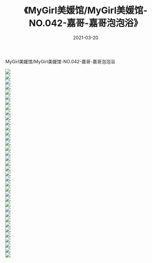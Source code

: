 ﻿---
layout: post
title:  《MyGirl美媛馆/MyGirl美媛馆-NO.042-嘉哥-嘉哥泡泡浴》
date:   2021-03-20
img: http://img.660000.xyz/Sharelink/网络美图/2021/MyGirl美媛馆/MyGirl美媛馆-NO.042-嘉哥-嘉哥泡泡浴/000.jpg
categories: [美女, 清纯, 唯美]
---

MyGirl美媛馆/MyGirl美媛馆-NO.042-嘉哥-嘉哥泡泡浴

 ![](http://img.660000.xyz/Sharelink/网络美图/2021/MyGirl美媛馆/MyGirl美媛馆-NO.042-嘉哥-嘉哥泡泡浴/001.jpg) <br>![](http://img.660000.xyz/Sharelink/网络美图/2021/MyGirl美媛馆/MyGirl美媛馆-NO.042-嘉哥-嘉哥泡泡浴/002.jpg) <br>![](http://img.660000.xyz/Sharelink/网络美图/2021/MyGirl美媛馆/MyGirl美媛馆-NO.042-嘉哥-嘉哥泡泡浴/003.jpg) <br>![](http://img.660000.xyz/Sharelink/网络美图/2021/MyGirl美媛馆/MyGirl美媛馆-NO.042-嘉哥-嘉哥泡泡浴/004.jpg) <br>![](http://img.660000.xyz/Sharelink/网络美图/2021/MyGirl美媛馆/MyGirl美媛馆-NO.042-嘉哥-嘉哥泡泡浴/005.jpg) <br>![](http://img.660000.xyz/Sharelink/网络美图/2021/MyGirl美媛馆/MyGirl美媛馆-NO.042-嘉哥-嘉哥泡泡浴/006.jpg) <br>![](http://img.660000.xyz/Sharelink/网络美图/2021/MyGirl美媛馆/MyGirl美媛馆-NO.042-嘉哥-嘉哥泡泡浴/007.jpg) <br>![](http://img.660000.xyz/Sharelink/网络美图/2021/MyGirl美媛馆/MyGirl美媛馆-NO.042-嘉哥-嘉哥泡泡浴/008.jpg) <br>![](http://img.660000.xyz/Sharelink/网络美图/2021/MyGirl美媛馆/MyGirl美媛馆-NO.042-嘉哥-嘉哥泡泡浴/009.jpg) <br>![](http://img.660000.xyz/Sharelink/网络美图/2021/MyGirl美媛馆/MyGirl美媛馆-NO.042-嘉哥-嘉哥泡泡浴/010.jpg) <br>![](http://img.660000.xyz/Sharelink/网络美图/2021/MyGirl美媛馆/MyGirl美媛馆-NO.042-嘉哥-嘉哥泡泡浴/011.jpg) <br>![](http://img.660000.xyz/Sharelink/网络美图/2021/MyGirl美媛馆/MyGirl美媛馆-NO.042-嘉哥-嘉哥泡泡浴/012.jpg) <br>![](http://img.660000.xyz/Sharelink/网络美图/2021/MyGirl美媛馆/MyGirl美媛馆-NO.042-嘉哥-嘉哥泡泡浴/013.jpg) <br>![](http://img.660000.xyz/Sharelink/网络美图/2021/MyGirl美媛馆/MyGirl美媛馆-NO.042-嘉哥-嘉哥泡泡浴/014.jpg) <br>![](http://img.660000.xyz/Sharelink/网络美图/2021/MyGirl美媛馆/MyGirl美媛馆-NO.042-嘉哥-嘉哥泡泡浴/015.jpg) <br>![](http://img.660000.xyz/Sharelink/网络美图/2021/MyGirl美媛馆/MyGirl美媛馆-NO.042-嘉哥-嘉哥泡泡浴/016.jpg) <br>![](http://img.660000.xyz/Sharelink/网络美图/2021/MyGirl美媛馆/MyGirl美媛馆-NO.042-嘉哥-嘉哥泡泡浴/017.jpg) <br>![](http://img.660000.xyz/Sharelink/网络美图/2021/MyGirl美媛馆/MyGirl美媛馆-NO.042-嘉哥-嘉哥泡泡浴/018.jpg) <br>![](http://img.660000.xyz/Sharelink/网络美图/2021/MyGirl美媛馆/MyGirl美媛馆-NO.042-嘉哥-嘉哥泡泡浴/019.jpg) <br>![](http://img.660000.xyz/Sharelink/网络美图/2021/MyGirl美媛馆/MyGirl美媛馆-NO.042-嘉哥-嘉哥泡泡浴/020.jpg) <br>![](http://img.660000.xyz/Sharelink/网络美图/2021/MyGirl美媛馆/MyGirl美媛馆-NO.042-嘉哥-嘉哥泡泡浴/021.jpg) <br>![](http://img.660000.xyz/Sharelink/网络美图/2021/MyGirl美媛馆/MyGirl美媛馆-NO.042-嘉哥-嘉哥泡泡浴/022.jpg) <br>![](http://img.660000.xyz/Sharelink/网络美图/2021/MyGirl美媛馆/MyGirl美媛馆-NO.042-嘉哥-嘉哥泡泡浴/023.jpg) <br>![](http://img.660000.xyz/Sharelink/网络美图/2021/MyGirl美媛馆/MyGirl美媛馆-NO.042-嘉哥-嘉哥泡泡浴/024.jpg) <br>![](http://img.660000.xyz/Sharelink/网络美图/2021/MyGirl美媛馆/MyGirl美媛馆-NO.042-嘉哥-嘉哥泡泡浴/025.jpg) <br>![](http://img.660000.xyz/Sharelink/网络美图/2021/MyGirl美媛馆/MyGirl美媛馆-NO.042-嘉哥-嘉哥泡泡浴/026.jpg) <br>![](http://img.660000.xyz/Sharelink/网络美图/2021/MyGirl美媛馆/MyGirl美媛馆-NO.042-嘉哥-嘉哥泡泡浴/027.jpg) <br>![](http://img.660000.xyz/Sharelink/网络美图/2021/MyGirl美媛馆/MyGirl美媛馆-NO.042-嘉哥-嘉哥泡泡浴/028.jpg) <br>![](http://img.660000.xyz/Sharelink/网络美图/2021/MyGirl美媛馆/MyGirl美媛馆-NO.042-嘉哥-嘉哥泡泡浴/029.jpg) <br>![](http://img.660000.xyz/Sharelink/网络美图/2021/MyGirl美媛馆/MyGirl美媛馆-NO.042-嘉哥-嘉哥泡泡浴/030.jpg) <br>![](http://img.660000.xyz/Sharelink/网络美图/2021/MyGirl美媛馆/MyGirl美媛馆-NO.042-嘉哥-嘉哥泡泡浴/031.jpg) <br>![](http://img.660000.xyz/Sharelink/网络美图/2021/MyGirl美媛馆/MyGirl美媛馆-NO.042-嘉哥-嘉哥泡泡浴/032.jpg) <br>![](http://img.660000.xyz/Sharelink/网络美图/2021/MyGirl美媛馆/MyGirl美媛馆-NO.042-嘉哥-嘉哥泡泡浴/033.jpg) <br>![](http://img.660000.xyz/Sharelink/网络美图/2021/MyGirl美媛馆/MyGirl美媛馆-NO.042-嘉哥-嘉哥泡泡浴/034.jpg) <br>![](http://img.660000.xyz/Sharelink/网络美图/2021/MyGirl美媛馆/MyGirl美媛馆-NO.042-嘉哥-嘉哥泡泡浴/035.jpg) <br>![](http://img.660000.xyz/Sharelink/网络美图/2021/MyGirl美媛馆/MyGirl美媛馆-NO.042-嘉哥-嘉哥泡泡浴/036.jpg) <br>![](http://img.660000.xyz/Sharelink/网络美图/2021/MyGirl美媛馆/MyGirl美媛馆-NO.042-嘉哥-嘉哥泡泡浴/037.jpg) <br>